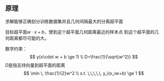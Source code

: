 ## 原理

求解能够正确划分训练数据集并且几何间隔最大的分离超平面

目标超平面$w\cdot x+b$，使到这个超平面几何距离最近的样本点 到这个超平面的几何距离都尽可能的大。

数学约束：
$$
y(x\cdot w + b \ge 1) \\
D=\frac{1}{\sqrt{w^2}}
$$
$D$是指支持向量到超平面的距离
$$
\min \, \frac{1}{2}w^2 \\
s.t. \,\,\,\,\, y_i(x_iw+b) \ge 1
$$
